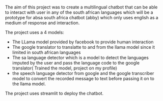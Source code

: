 The aim of this project was to create a multilingual chatbot that can be able to interact with user in any of the south african
languages which will be a prototype for absa south africa chatbot (abby) which only uses english as a medium of response and interaction.


The project uses a 4 models:
- The LLama model provided by facebook to provide human interaction
- The google translator to translatte to and from the llama model since it limited in south african languages
- The sa language detector which is a model to detect the languages imputed by the user and pass the language code to the google translator( Trained the model, project on my profile)
- the speech language detector from google and the google transcriber model to convert the recorded message to text before passing it on to the llama model.


The project uses streamlit to deploy the chatbot.
